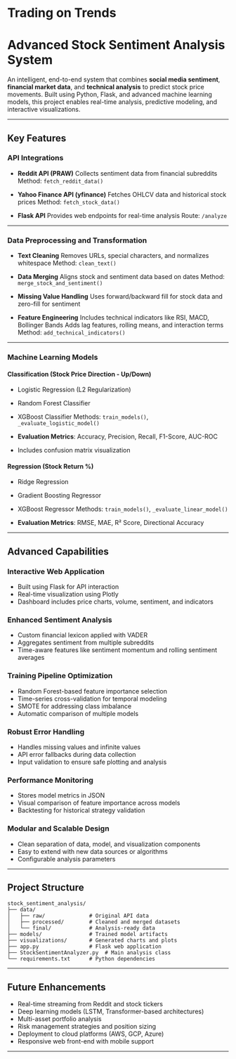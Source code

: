 # Trading on Trends 
# Advanced Stock Sentiment Analysis System

An intelligent, end-to-end system that combines **social media sentiment**, **financial market data**, and **technical analysis** to predict stock price movements. Built using Python, Flask, and advanced machine learning models, this project enables real-time analysis, predictive modeling, and interactive visualizations.

---

## Key Features

### API Integrations

* **Reddit API (PRAW)**
  Collects sentiment data from financial subreddits
  Method: `fetch_reddit_data()`

* **Yahoo Finance API (yfinance)**
  Fetches OHLCV data and historical stock prices
  Method: `fetch_stock_data()`

* **Flask API**
  Provides web endpoints for real-time analysis
  Route: `/analyze`

---

### Data Preprocessing and Transformation

* **Text Cleaning**
  Removes URLs, special characters, and normalizes whitespace
  Method: `clean_text()`

* **Data Merging**
  Aligns stock and sentiment data based on dates
  Method: `merge_stock_and_sentiment()`

* **Missing Value Handling**
  Uses forward/backward fill for stock data and zero-fill for sentiment

* **Feature Engineering**
  Includes technical indicators like RSI, MACD, Bollinger Bands
  Adds lag features, rolling means, and interaction terms
  Method: `add_technical_indicators()`

---

### Machine Learning Models

#### Classification (Stock Price Direction - Up/Down)

* Logistic Regression (L2 Regularization)

* Random Forest Classifier

* XGBoost Classifier
  Methods: `train_models()`, `_evaluate_logistic_model()`

* **Evaluation Metrics**: Accuracy, Precision, Recall, F1-Score, AUC-ROC

* Includes confusion matrix visualization

#### Regression (Stock Return %)

* Ridge Regression

* Gradient Boosting Regressor

* XGBoost Regressor
  Methods: `train_models()`, `_evaluate_linear_model()`

* **Evaluation Metrics**: RMSE, MAE, R² Score, Directional Accuracy

---

## Advanced Capabilities

### Interactive Web Application

* Built using Flask for API interaction
* Real-time visualization using Plotly
* Dashboard includes price charts, volume, sentiment, and indicators

### Enhanced Sentiment Analysis

* Custom financial lexicon applied with VADER
* Aggregates sentiment from multiple subreddits
* Time-aware features like sentiment momentum and rolling sentiment averages

### Training Pipeline Optimization

* Random Forest-based feature importance selection
* Time-series cross-validation for temporal modeling
* SMOTE for addressing class imbalance
* Automatic comparison of multiple models

### Robust Error Handling

* Handles missing values and infinite values
* API error fallbacks during data collection
* Input validation to ensure safe plotting and analysis

### Performance Monitoring

* Stores model metrics in JSON
* Visual comparison of feature importance across models
* Backtesting for historical strategy validation

### Modular and Scalable Design

* Clean separation of data, model, and visualization components
* Easy to extend with new data sources or algorithms
* Configurable analysis parameters

---

## Project Structure

```
stock_sentiment_analysis/
├── data/
│   ├── raw/              # Original API data
│   ├── processed/        # Cleaned and merged datasets
│   └── final/            # Analysis-ready data
├── models/               # Trained model artifacts
├── visualizations/       # Generated charts and plots
├── app.py                # Flask web application
├── StockSentimentAnalyzer.py  # Main analysis class
└── requirements.txt      # Python dependencies
```

---

## Future Enhancements

* Real-time streaming from Reddit and stock tickers
* Deep learning models (LSTM, Transformer-based architectures)
* Multi-asset portfolio analysis
* Risk management strategies and position sizing
* Deployment to cloud platforms (AWS, GCP, Azure)
* Responsive web front-end with mobile support

---

